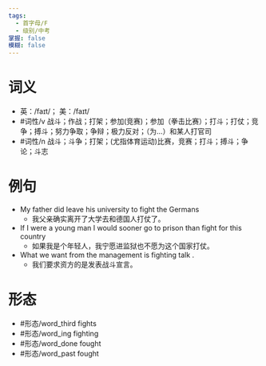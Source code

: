 ```yaml
---
tags:
  - 首字母/F
  - 级别/中考
掌握: false
模糊: false
---
```

# 词义
- 英：/faɪt/； 美：/faɪt/
- #词性/v  战斗；作战；打架；参加(竞赛)；参加（拳击比赛）；打斗；打仗；竞争；搏斗；努力争取；争辩；极力反对；（为…）和某人打官司
- #词性/n  战斗；斗争；打架；(尤指体育运动)比赛，竞赛；打斗；搏斗；争论；斗志
# 例句
- My father did leave his university to fight the Germans
	- 我父亲确实离开了大学去和德国人打仗了。
- If I were a young man I would sooner go to prison than fight for this country
	- 如果我是个年轻人，我宁愿进监狱也不愿为这个国家打仗。
- What we want from the management is fighting talk .
	- 我们要求资方的是发表战斗宣言。
# 形态
- #形态/word_third fights
- #形态/word_ing fighting
- #形态/word_done fought
- #形态/word_past fought
